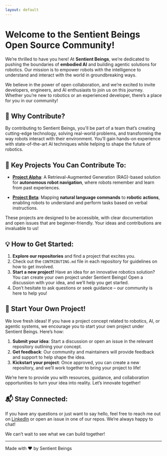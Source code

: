 ```yaml
---
layout: default
---
```


# Welcome to the Sentient Beings Open Source Community!

We’re thrilled to have you here! At **Sentient Beings**, we’re dedicated to pushing the boundaries of **embodied AI** and building agentic solutions for robotics. Our mission is to empower robots with the intelligence to understand and interact with the world in groundbreaking ways.

We believe in the power of open collaboration, and we’re excited to invite developers, engineers, and AI enthusiasts to join us on this journey. Whether you’re new to robotics or an experienced developer, there’s a place for you in our community!

## 🌟 Why Contribute?
By contributing to Sentient Beings, you'll be part of a team that’s creating cutting-edge technology, solving real-world problems, and transforming the way robots interact with their environment. You’ll gain hands-on experience with state-of-the-art AI techniques while helping to shape the future of robotics.

## 🚀 Key Projects You Can Contribute To:
- [**Project Alpha**](https://github.com/Sentient-Beings/RobotwithMemory): A Retrieval-Augmented Generation (RAG)-based solution for **autonomous robot navigation**, where robots remember and learn from past experiences.
  
- [**Project Beta**](https://github.com/Sentient-Beings/Language-to-Actions): Mapping **natural language commands** to **robotic actions**, enabling robots to understand and perform tasks based on verbal instructions.

These projects are designed to be accessible, with clear documentation and open issues that are beginner-friendly. Your ideas and contributions are invaluable to us!

## 💡 How to Get Started:
1. **Explore our repositories** and find a project that excites you.
2. Check out the `CONTRIBUTING.md` file in each repository for guidelines on how to get involved.
3. **Start a new project!** Have an idea for an innovative robotics solution? You can create your own project under Sentient Beings! Open a discussion with your idea, and we’ll help you get started.
4. Don’t hesitate to ask questions or seek guidance – our community is here to help you!

## 🎯 Start Your Own Project!
We love fresh ideas! If you have a project concept related to robotics, AI, or agentic systems, we encourage you to start your own project under Sentient Beings. Here’s how:
1. **Submit your idea**: Start a discussion or open an issue in the relevant repository outlining your concept.
2. **Get feedback**: Our community and maintainers will provide feedback and support to help shape the idea.
3. **Kickstart your project**: Once approved, you can create a new repository, and we’ll work together to bring your project to life!

We’re here to provide you with resources, guidance, and collaboration opportunities to turn your idea into reality. Let’s innovate together!

## 📬 Stay Connected:
If you have any questions or just want to say hello, feel free to reach me out on [LinkedIn](https://www.linkedin.com/in/muhammad-ahmed-845a371b6/) or open an issue in one of our repos. We’re always happy to chat!

We can’t wait to see what we can build together!

---

Made with ❤️ by Sentient Beings
